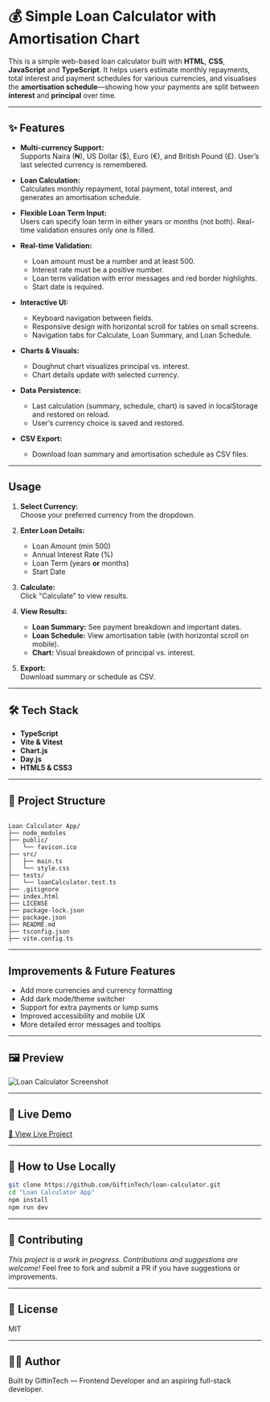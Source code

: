 # 💰 Simple Loan Calculator with Amortisation Chart

This is a simple web-based loan calculator built with **HTML**, **CSS**, **JavaScript** and **TypeScript**. It helps users estimate monthly repayments, total interest and payment schedules for various currencies, and visualises the **amortisation schedule**—showing how your payments are split between **interest** and **principal** over time.

---

## ✨ Features

- **Multi-currency Support:**  
  Supports Naira (₦), US Dollar ($), Euro (€), and British Pound (£). User’s last selected currency is remembered.

- **Loan Calculation:**  
  Calculates monthly repayment, total payment, total interest, and generates an amortisation schedule.

- **Flexible Loan Term Input:**  
  Users can specify loan term in either years or months (not both). Real-time validation ensures only one is filled.

- **Real-time Validation:**

  - Loan amount must be a number and at least 500.
  - Interest rate must be a positive number.
  - Loan term validation with error messages and red border highlights.
  - Start date is required.

- **Interactive UI:**

  - Keyboard navigation between fields.
  - Responsive design with horizontal scroll for tables on small screens.
  - Navigation tabs for Calculate, Loan Summary, and Loan Schedule.

- **Charts & Visuals:**

  - Doughnut chart visualizes principal vs. interest.
  - Chart details update with selected currency.

- **Data Persistence:**

  - Last calculation (summary, schedule, chart) is saved in localStorage and restored on reload.
  - User’s currency choice is saved and restored.

- **CSV Export:**
  - Download loan summary and amortisation schedule as CSV files.

---

## Usage

1. **Select Currency:**  
   Choose your preferred currency from the dropdown.

2. **Enter Loan Details:**

   - Loan Amount (min 500)
   - Annual Interest Rate (%)
   - Loan Term (years **or** months)
   - Start Date

3. **Calculate:**  
   Click "Calculate" to view results.

4. **View Results:**

   - **Loan Summary:** See payment breakdown and important dates.
   - **Loan Schedule:** View amortisation table (with horizontal scroll on mobile).
   - **Chart:** Visual breakdown of principal vs. interest.

5. **Export:**  
   Download summary or schedule as CSV.

---

## 🛠 Tech Stack

- **TypeScript**
- **Vite & Vitest**
- **Chart.js**
- **Day.js**
- **HTML5 & CSS3**

---

## 📁 Project Structure

```

Loan Calculator App/
├── node_modules
├── public/
│   └── favicon.ico
├── src/
│   ├── main.ts
│   └── style.css
├── tests/
│   └── loanCalculator.test.ts
├── .gitignore
├── index.html
├── LICENSE
├── package-lock.json
├── package.json
├── README.md
├── tsconfig.json
├── vite.config.ts

```

---

## Improvements & Future Features

- Add more currencies and currency formatting
- Add dark mode/theme switcher
- Support for extra payments or lump sums
- Improved accessibility and mobile UX
- More detailed error messages and tooltips

---

## 🖼 Preview

![Loan Calculator Screenshot](screenshot.png) <!-- Add your screenshot here -->

---

## 🚀 Live Demo

[🔗 View Live Project](https://loan-calculator-five-zeta.vercel.app/) <!-- Replace with your link -->

---

## 🧪 How to Use Locally

```bash
git clone https://github.com/GiftinTech/loan-calculator.git
cd "Loan Calculator App"
npm install
npm run dev
```

---

## 🤝 Contributing

_This project is a work in progress. Contributions and suggestions are welcome!_ Feel free to fork and submit a PR if you have suggestions or improvements.

---

## 📜 License

MIT

---

## 👨‍💻 Author

Built by GiftinTech — Frontend Developer and an aspiring full-stack developer.

